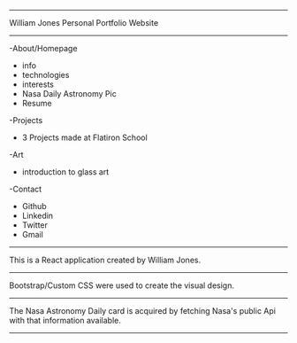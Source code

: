 --------------------------------------------------

William Jones Personal Portfolio Website

--------------------------------------------------
-About/Homepage
  - info
  - technologies
  - interests
  - Nasa Daily Astronomy Pic
  - Resume
  
-Projects
  - 3 Projects made at Flatiron School
  
-Art
  - introduction to glass art
  
-Contact
  - Github
  - Linkedin
  - Twitter
  - Gmail
  
--------------------------------------------------

This is a React application created by William Jones.

--------------------------------------------------------

 Bootstrap/Custom CSS were used to create the visual design.
 
---------------------------------------------------

The Nasa Astronomy Daily card is acquired by fetching Nasa's public Api with that information available.


--------------------------------------------------
